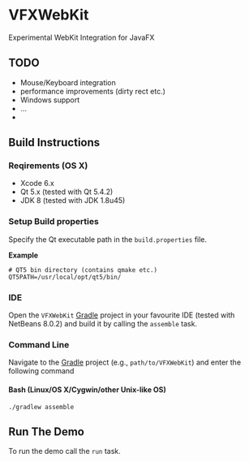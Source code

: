 # VFXWebKit
Experimental WebKit Integration for JavaFX

## TODO
- Mouse/Keyboard integration
- performance improvements (dirty rect etc.)
- Windows support
- ...
- 

## Build Instructions

### Reqirements (OS X)
- Xcode 6.x
- Qt 5.x (tested with Qt 5.4.2)
- JDK 8 (tested with JDK 1.8u45)

### Setup Build properties

Specify the Qt executable path in the `build.properties` file.

**Example**

    # QT5 bin directory (contains qmake etc.)
    QT5PATH=/usr/local/opt/qt5/bin/

### IDE

Open the `VFXWebKit` [Gradle](http://www.gradle.org/) project in your favourite IDE (tested with NetBeans 8.0.2) and build it
by calling the `assemble` task.

### Command Line

Navigate to the [Gradle](http://www.gradle.org/) project (e.g., `path/to/VFXWebKit`) and enter the following command

#### Bash (Linux/OS X/Cygwin/other Unix-like OS)

    ./gradlew assemble
    
## Run The Demo

To run the demo call the `run` task.
